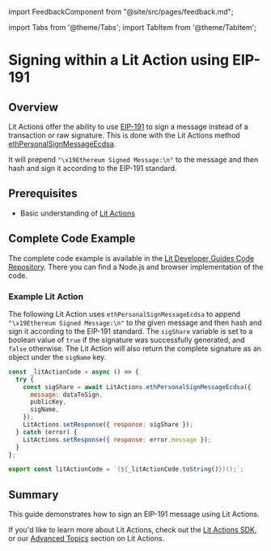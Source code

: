 import FeedbackComponent from "@site/src/pages/feedback.md";

import Tabs from '@theme/Tabs';
import TabItem from '@theme/TabItem';

# Signing within a Lit Action using EIP-191

## Overview

Lit Actions offer the ability to use [EIP-191](https://eips.ethereum.org/EIPS/eip-191?ref=blog.spruceid.com) to sign a message instead of a transaction or raw signature. This is done with the Lit Actions method [ethPersonalSignMessageEcdsa](https://actions-docs.litprotocol.com/#ethpersonalsignmessageecdsa). 

It will prepend `"\x19Ethereum Signed Message:\n"` to the message and then hash and sign it according to the EIP-191 standard.

## Prerequisites

- Basic understanding of [Lit Actions](../serverless-signing/quick-start)

## Complete Code Example

The complete code example is available in the [Lit Developer Guides Code Repository](https://github.com/LIT-Protocol/developer-guides-code/tree/master/eip-191-signing). There you can find a Node.js and browser implementation of the code.

### Example Lit Action

The following Lit Action uses `ethPersonalSignMessageEcdsa` to append `"\x19Ethereum Signed Message:\n"` to the given message and then hash and sign it according to the EIP-191 standard. The `sigShare` variable is set to a boolean value of `true` if the signature was successfully generated, and `false` otherwise. The Lit Action will also return the complete signature as an object under the `sigName` key.

```jsx
const _litActionCode = async () => {
  try {
    const sigShare = await LitActions.ethPersonalSignMessageEcdsa({
      message: dataToSign,
      publicKey,
      sigName,
    });
    LitActions.setResponse({ response: sigShare });
  } catch (error) {
    LitActions.setResponse({ response: error.message });
  }
};

export const litActionCode = `(${_litActionCode.toString()})();`;
```

## Summary
This guide demonstrates how to sign an EIP-191 message using Lit Actions.

If you'd like to learn more about Lit Actions, check out the [Lit Actions SDK](https://actions-docs.litprotocol.com/), or our [Advanced Topics](https://developer.litprotocol.com/category/advanced-topics-1) section on Lit Actions.

<FeedbackComponent/>
